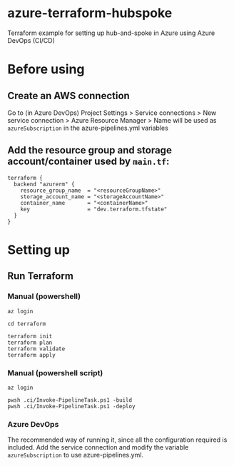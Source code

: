# azure-terraform-hubspoke
Terraform example for setting up hub-and-spoke in Azure using Azure DevOps (CI/CD)

# Before using
## Create an AWS connection
Go to (in Azure DevOps) Project Settings > Service connections > New service connection > Azure Resource Manager > Name will be used as `azureSubscription` in the azure-pipelines.yml variables

## Add the resource group and storage account/container used by `main.tf`:
```
terraform {
  backend "azurerm" {
    resource_group_name  = "<resourceGroupName>"
    storage_account_name = "<storageAccountName>"
    container_name       = "<containerName>"
    key                  = "dev.terraform.tfstate"
  }
}
```

# Setting up
## Run Terraform
### Manual (powershell)
```
az login

cd terraform

terraform init
terraform plan
terraform validate
terraform apply
```

### Manual (powershell script)
```
az login

pwsh .ci/Invoke-PipelineTask.ps1 -build
pwsh .ci/Invoke-PipelineTask.ps1 -deploy
```

### Azure DevOps
The recommended way of running it, since all the configuration required is included. Add the service connection and modify the variable `azureSubscription` to use azure-pipelines.yml.